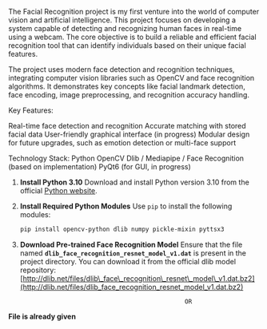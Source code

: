 The Facial Recognition project is my first venture into the world of computer vision and artificial intelligence. 
This project focuses on developing a system capable of detecting and recognizing human faces in real-time using a webcam. 
The core objective is to build a reliable and efficient facial recognition tool that can identify individuals based on their unique facial features.

The project uses modern face detection and recognition techniques, 
integrating computer vision libraries such as OpenCV and face recognition algorithms. 
It demonstrates key concepts like facial landmark detection, face encoding, image preprocessing, and recognition accuracy handling.

Key Features:

Real-time face detection and recognition
Accurate matching with stored facial data
User-friendly graphical interface (in progress)
Modular design for future upgrades, such as emotion detection or multi-face support

Technology Stack:
Python
OpenCV
Dlib / Mediapipe / Face Recognition (based on implementation)
PyQt6 (for GUI, in progress)

1. **Install Python 3.10**
   Download and install Python version 3.10 from the official [Python website](https://www.python.org/downloads/).

2. **Install Required Python Modules**
   Use `pip` to install the following modules:

   ```bash
   pip install opencv-python dlib numpy pickle-mixin pyttsx3
   ```

3. **Download Pre-trained Face Recognition Model**
   Ensure that the file named **`dlib_face_recognition_resnet_model_v1.dat`** is present in the project directory.
   You can download it from the official dlib model repository:
   [http://dlib.net/files/dlib\_face\_recognition\_resnet\_model\_v1.dat.bz2](http://dlib.net/files/dlib_face_recognition_resnet_model_v1.dat.bz2)

                                                     OR
  **File is already given**
